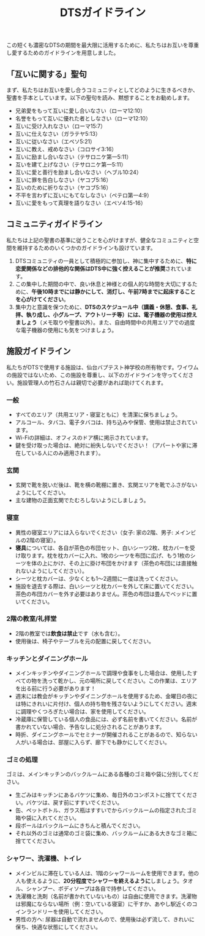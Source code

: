 ﻿---
id: guidelines
title: DTSガイドライン
---

この短くも濃密なDTSの期間を最大限に活用するために、私たちはお互いを尊重し愛するためのガイドラインを用意しました。

## 「互いに関する」聖句

まず、私たちはお互いを愛し合うコミュニティとしてどのように生きるべきか、聖書を手本としています。以下の聖句を読み、黙想することをお勧めします。

- 兄弟愛をもって互いに愛し合いなさい（ローマ12:10）
- 名誉をもって互いに優れた者としなさい（ローマ12:10）
- 互いに受け入れなさい（ローマ15:7）
- 互いに仕えなさい（ガラテヤ5:13）
- 互いに従いなさい（エペソ5:21）
- 互いに教え、戒めなさい（コロサイ3:16）
- 互いに励まし合いなさい（テサロニケ第一5:11）
- 互いを建て上げなさい（テサロニケ第一5:11）
- 互いに愛と善行を励まし合いなさい（ヘブル10:24）
- 互いに罪を告白しなさい（ヤコブ5:16）
- 互いのために祈りなさい（ヤコブ5:16）
- 不平を言わずに互いにもてなしなさい（ペテロ第一4:9）
- 互いに愛をもって真理を語りなさい（エペソ4:15-16）

## コミュニティガイドライン

私たちは上記の聖書の基準に従うことを心がけますが、健全なコミュニティと空間を維持するためのいくつかのガイドラインも設けています。

1. DTSコミュニティの一員として積極的に参加し、神に集中するために、**特に恋愛関係などの排他的な関係はDTS中に強く控えることが推奨**されています。
2. この集中した期間の中で、良い休息と神様との個人的な時間を大切にするために、**午後10時までには静かにして、消灯し、午前7時までに起床することを心がけてください**。
3. 集中力と意識を保つために、**DTSのスケジュール中（講義・休憩、食事、礼拝、執り成し、小グループ、アウトリーチ等）には、電子機器の使用は控えましょう**（メモ取りや聖書以外）。また、自由時間中の共用エリアでの過度な電子機器の使用にも気をつけましょう。

## 施設ガイドライン

私たちがDTSで使用する施設は、仙台バプテスト神学校の所有物です。ワイワムの施設ではないため、この施設を尊重し、以下のガイドラインを守ってください。施設管理人の竹石さんは親切で必要があれば助けてくれます。

### 一般

- すべてのエリア（共用エリア・寝室ともに）を清潔に保ちましょう。
- アルコール、タバコ、電子タバコは、持ち込みや保管、使用は禁止されています。
- Wi-Fiの詳細は、オフィスのドア横に掲示されています。
- 鍵を受け取った場合は、絶対に紛失しないでください！（アパートや家に滞在している人にのみ適用されます）。

### 玄関

- 玄関で靴を脱いだ後は、靴を横の靴棚に置き、玄関エリアを靴でふさがないようにしてください。
- 主な建物の正面玄関でたむろしないようにしましょう。

### 寝室

- 異性の寝室エリアには入らないでください（女子: 家の2階、男子: メインビルの2階の寝室）。
- **寝具**については、各自が茶色の布団セット、白いシーツ2枚、枕カバーを受け取ります。枕を枕カバーに入れ、1枚のシーツを布団に広げ、もう1枚のシーツを体の上にかけ、その上に掛け布団をかけます（茶色の布団には直接触れないようにしてください）。
- シーツと枕カバーは、少なくとも1〜2週間に一度は洗ってください。
- 施設を退去する際は、白いシーツと枕カバーを外して床に置いてください。茶色の布団カバーを外す必要はありません。茶色の布団は畳んでベッドに置いてください。

### 2階の教室/礼拝堂

- 2階の教室では**飲食は禁止**です（水も含む）。
- 使用後は、椅子やテーブルを元の配置に戻してください。

### キッチンとダイニングホール

- メインキッチンやダイニングホールで調理や食事をした場合は、使用したすべての物を洗って乾かし、元の場所に戻してください。この作業は、エリアを出る前に行う必要があります！
- 週末には教会がキッチンやダイニングホールを使用するため、金曜日の夜には特にきれいに片付け、個人の持ち物を残さないようにしてください。週末に調理やくつろぎたい場合は、家を使用してください。
- 冷蔵庫に保管している個人の食品には、必ず名前を書いてください。名前が書かれていない場合、予告なしに処分されることがあります。
- 時折、ダイニングホールでセミナーが開催されることがあるので、知らない人がいる場合は、部屋に入らず、廊下でも静かにしてください。

### ゴミの処理

ゴミは、メインキッチンのバックルームにある各種のゴミ箱や袋に分別してください。

- 生ごみはキッチンにあるバケツに集め、毎日外のコンポストに捨ててください。バケツは、戻す前にすすいでください。
- 缶、ペットボトル、ガラス瓶はすすいでからバックルームの指定されたゴミ箱や袋に入れてください。
- 段ボールはバックルームにきちんと積んでください。
- それ以外のゴミは通常のゴミ袋に集め、バックルームにある大きなゴミ箱に捨ててください。

### シャワー、洗濯機、トイレ

- メインビルに滞在している人は、1階のシャワールームを使用できます。他の人も使えるように、**20分程度でシャワーを終えるように**しましょう。タオル、シャンプー、ボディソープは各自で持参してください。
- 洗濯機と洗剤（名前が書かれていないもの）は自由に使用できます。洗濯物は邪魔にならない場所（例：空いている寝室）に干すか、あやし駅近くのコインランドリーを使用してください。
- 男性の方へ: 尿器は自動で流れませんので、使用後は必ず流して、きれいに保ち、快適な状態にしてください。
